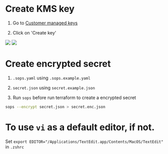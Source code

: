 # Create KMS key

1. Go to [Customer managed keys](https://us-east-2.console.aws.amazon.com/kms/home?region=us-east-2#/kms/keys)

2. Click on 'Create key'

<img src="images/bucket1.png" />
<img src="images/bucket2.png" />

# Create encrypted secret

1. `.sops.yaml` using `.sops.example.yaml`

2. `secret.json` using `secret.example.json`

3. Run `sops` before run terraform to create a encrypted secret

```bash
sops --encrypt secret.json > secret.enc.json
```

# To use `vi` as a default editor, if not.

Set `export EDITOR="/Applications/TextEdit.app/Contents/MacOS/TextEdit"` in `.zshrc`
